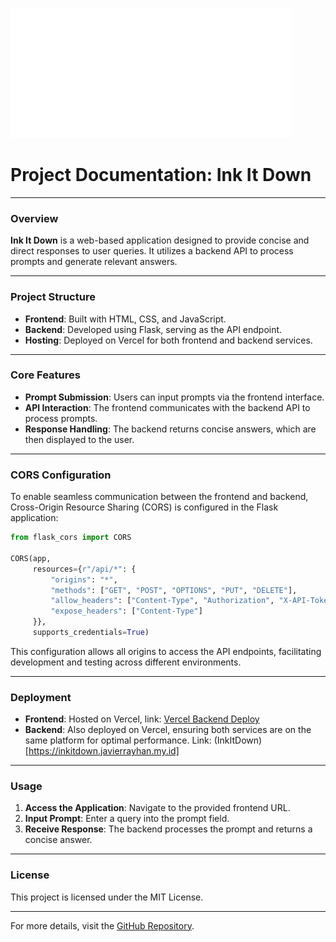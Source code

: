 ![inkitdown-logo](template/assets/logo.svg)

# Project Documentation: Ink It Down

---

### Overview

**Ink It Down** is a web-based application designed to provide concise and direct responses to user queries. It utilizes a backend API to process prompts and generate relevant answers.

---

### Project Structure

* **Frontend**: Built with HTML, CSS, and JavaScript.
* **Backend**: Developed using Flask, serving as the API endpoint.
* **Hosting**: Deployed on Vercel for both frontend and backend services.

---

### Core Features

* **Prompt Submission**: Users can input prompts via the frontend interface.
* **API Interaction**: The frontend communicates with the backend API to process prompts.
* **Response Handling**: The backend returns concise answers, which are then displayed to the user.

---

### CORS Configuration

To enable seamless communication between the frontend and backend, Cross-Origin Resource Sharing (CORS) is configured in the Flask application:

```python
from flask_cors import CORS

CORS(app, 
     resources={r"/api/*": {
         "origins": "*",
         "methods": ["GET", "POST", "OPTIONS", "PUT", "DELETE"],
         "allow_headers": ["Content-Type", "Authorization", "X-API-Token"],
         "expose_headers": ["Content-Type"]
     }}, 
     supports_credentials=True)
```

This configuration allows all origins to access the API endpoints, facilitating development and testing across different environments.

---

### Deployment

* **Frontend**: Hosted on Vercel, link: [Vercel Backend Deploy](https://ink-it-downbackendflask.vercel.app/)
* **Backend**: Also deployed on Vercel, ensuring both services are on the same platform for optimal performance. Link: (InkItDown)[https://inkitdown.javierrayhan.my.id]

---

### Usage

1. **Access the Application**: Navigate to the provided frontend URL.
2. **Input Prompt**: Enter a query into the prompt field.
3. **Receive Response**: The backend processes the prompt and returns a concise answer.

---

### License

This project is licensed under the MIT License.

---

For more details, visit the [GitHub Repository](https://github.com/javierrayhan/ink-it-down).
